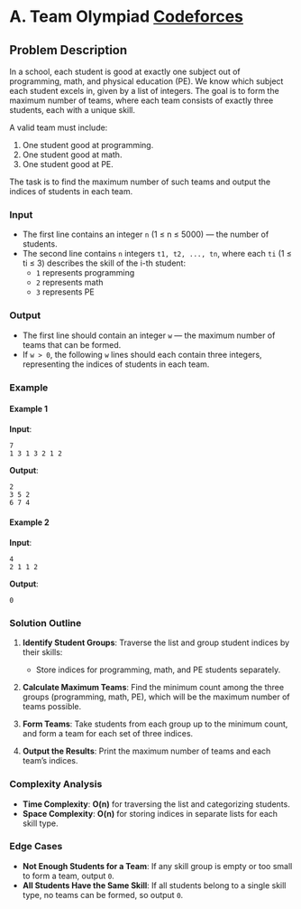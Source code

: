 # A. Team Olympiad [Codeforces](https://codeforces.com/contest/490/problem/A)

## Problem Description

In a school, each student is good at exactly one subject out of programming, math, and physical education (PE). We know which subject each student excels in, given by a list of integers. The goal is to form the maximum number of teams, where each team consists of exactly three students, each with a unique skill.

A valid team must include:
1. One student good at programming.
2. One student good at math.
3. One student good at PE.

The task is to find the maximum number of such teams and output the indices of students in each team.

### Input

- The first line contains an integer `n` (1 ≤ n ≤ 5000) — the number of students.
- The second line contains `n` integers `t1, t2, ..., tn`, where each `ti` (1 ≤ ti ≤ 3) describes the skill of the i-th student:
  - `1` represents programming
  - `2` represents math
  - `3` represents PE

### Output

- The first line should contain an integer `w` — the maximum number of teams that can be formed.
- If `w > 0`, the following `w` lines should each contain three integers, representing the indices of students in each team.

### Example

#### Example 1
**Input**:
```plaintext
7
1 3 1 3 2 1 2
```

**Output**:
```plaintext
2
3 5 2
6 7 4
```

#### Example 2
**Input**:
```plaintext
4
2 1 1 2
```

**Output**:
```plaintext
0
```

### Solution Outline

1. **Identify Student Groups**: Traverse the list and group student indices by their skills:
   - Store indices for programming, math, and PE students separately.

2. **Calculate Maximum Teams**: Find the minimum count among the three groups (programming, math, PE), which will be the maximum number of teams possible.

3. **Form Teams**: Take students from each group up to the minimum count, and form a team for each set of three indices.

4. **Output the Results**: Print the maximum number of teams and each team’s indices.

### Complexity Analysis

- **Time Complexity**: **O(n)** for traversing the list and categorizing students.
- **Space Complexity**: **O(n)** for storing indices in separate lists for each skill type.

### Edge Cases

- **Not Enough Students for a Team**: If any skill group is empty or too small to form a team, output `0`.
- **All Students Have the Same Skill**: If all students belong to a single skill type, no teams can be formed, so output `0`.